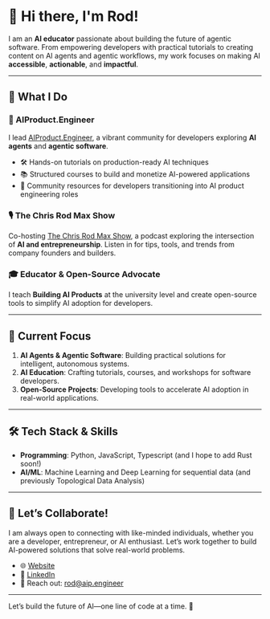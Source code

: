 # 👋 Hi there, I'm Rod! 

I am an **AI educator** passionate about building the future of agentic software. From empowering developers with practical tutorials to creating content on AI agents and agentic workflows, my work focuses on making AI **accessible**, **actionable**, and **impactful**.

---

## 🚀 What I Do

### 🌟 AIProduct.Engineer
I lead [AIProduct.Engineer](https://aiproduct.engineer), a vibrant community for developers exploring **AI agents** and **agentic software**.  
- 🛠️ Hands-on tutorials on production-ready AI techniques  
- 📚 Structured courses to build and monetize AI-powered applications  
- 🤝 Community resources for developers transitioning into AI product engineering roles

### 🎙️ The Chris Rod Max Show
Co-hosting [The Chris Rod Max Show](https://chrisrodmax.com), a podcast exploring the intersection of **AI and entrepreneurship**. Listen in for tips, tools, and trends from company founders and builders.

### 🎓 Educator & Open-Source Advocate
I teach **Building AI Products** at the university level and create open-source tools to simplify AI adoption for developers.

---

## 🌟 Current Focus
1. **AI Agents & Agentic Software**: Building practical solutions for intelligent, autonomous systems.  
2. **AI Education**: Crafting tutorials, courses, and workshops for software developers.  
3. **Open-Source Projects**: Developing tools to accelerate AI adoption in real-world applications.

---

## 🛠️ Tech Stack & Skills
- **Programming**: Python, JavaScript, Typescript (and I hope to add Rust soon!)
- **AI/ML**: Machine Learning and Deep Learning for sequential data (and previously Topological Data Analysis)

---

## 🌟 Let’s Collaborate!
I am always open to connecting with like-minded individuals, whether you are a developer, entrepreneur, or AI enthusiast. Let’s work together to build AI-powered solutions that solve real-world problems.

- 🌐 [Website](https://rodriveracom)  
- 💼 [LinkedIn](https://www.linkedin.com/in/rodriveracom)  
- 📧 Reach out: [rod@aip.engineer](mailto:rod@aip.engineer)

---

Let’s build the future of AI—one line of code at a time. 🚀
